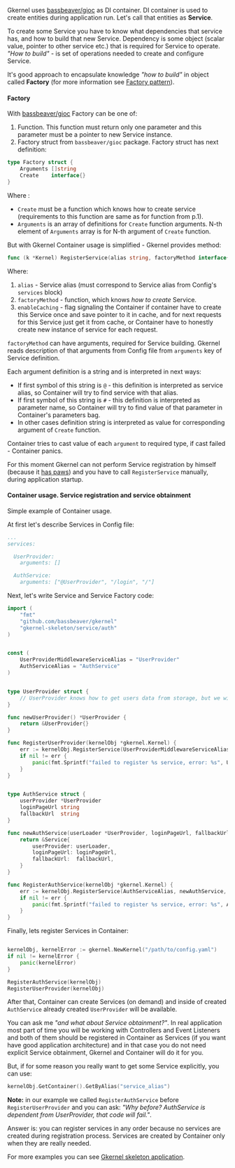 Gkernel uses [bassbeaver/gioc](https://github.com/bassbeaver/gioc) as DI container. 
DI container is used to create entities during application run.
Let's call that entities as **Service**. 

To create some Service you have to know what dependencies that service has, and how to build that new Service.
Dependency is some object (scalar value, pointer to other service etc.) that is required for Service to operate.
*"How to build"* - is set of operations needed to create and configure Service.

It's good approach to encapsulate knowledge *"how to build"* in object called **Factory** 
(for more information see [Factory pattern](https://en.wikipedia.org/wiki/Factory_method_pattern)). 
 

#### Factory

With [bassbeaver/gioc](https://github.com/bassbeaver/gioc) Factory can be one of:

1. Function. This function must return only one parameter and this parameter must be a pointer to new Service instance.
2. Factory struct from `bassbeaver/gioc` package.
Factory struct has next definition: 
```go
type Factory struct {
    Arguments []string
    Create    interface{}
}
```  

Where :

* `Create` must be a function which knows how to create service (requirements to this function are same as for function from p.1).
* `Arguments` is an array of definitions for `Create` function arguments. N-th element of `Arguments` array is for N-th argument of `Create` function.

But with Gkernel Container usage is simplified - Gkernel provides method: 
```go
func (k *Kernel) RegisterService(alias string, factoryMethod interface{}, enableCaching bool) error
``` 
Where:

1. `alias` - Service alias (must correspond to Service alias from Config's `services` block)
2. `factoryMethod` - function, which knows *how to create* Service. 
3. `enableCaching` - flag signaling the Container if container have to create this Service once and save pointer to it in cache,
and for next requests for this Service just get it from cache, or Container have to honestly create new instance of service for each request. 

`factoryMethod` can have arguments, required for Service building. Gkernel reads description of that arguments from Config file
from `arguments` key of Service definition.

Each argument definition is a string and is interpreted in next ways:

* If first symbol of this string is `@` - this definition is interpreted as service alias, so Container will
try to find service with that alias.
* If first symbol of this string is `#` - this definition is interpreted as parameter name, so Container will
  try to find value of that parameter in Container's parameters bag.
* In other cases definition string is interpreted as value for corresponding argument of `Create` function.

Container tries to cast value of each `argument` to required type, if cast failed - Container panics.

For this moment Gkernel can not perform Service registration by himself (because it [has paws](http://memesmix.net/media/created/s3uwfl.jpg)) 
and you have to call `RegisterService` manually, during application startup.


#### Container usage. Service registration and service obtainment

Simple example of Container usage.

At first let's describe Services in Config file: 
```yaml
...
services:

  UserProvider:
    arguments: []

  AuthService:
    arguments: ["@UserProvider", "/login", "/"]
```

Next, let's write Service and Service Factory code: 
```go
import (
	"fmt"
	"github.com/bassbeaver/gkernel"
	"gkernel-skeleton/service/auth"
)


const (
	UserProviderMiddlewareServiceAlias = "UserProvider"
	AuthServiceAlias = "AuthService"
)


type UserProvider struct {
	// UserProvider knows how to get users data from storage, but we will omit that functionality here
}

func newUserProvider() *UserProvider {
	return &UserProvider{}
}

func RegisterUserProvider(kernelObj *gkernel.Kernel) {
	err := kernelObj.RegisterService(UserProviderMiddlewareServiceAlias, newUserProvider, true)
	if nil != err {
		panic(fmt.Sprintf("failed to register %s service, error: %s", UserProviderMiddlewareServiceAlias, err.Error()))
	}
}


type AuthService struct {
	userProvider *UserProvider
	loginPageUrl string
	fallbackUrl  string
}

func newAuthService(userLoader *UserProvider, loginPageUrl, fallbackUrl string) *AuthService {
	return &Service{
		userProvider: userLoader,
		loginPageUrl: loginPageUrl,
		fallbackUrl:  fallbackUrl,
	}
}

func RegisterAuthService(kernelObj *gkernel.Kernel) {
	err := kernelObj.RegisterService(AuthServiceAlias, newAuthService, true)
	if nil != err {
		panic(fmt.Sprintf("failed to register %s service, error: %s", AuthServiceAlias, err.Error()))
	}
}
```

Finally, lets register Services in Container:
```go

kernelObj, kernelError := gkernel.NewKernel("/path/to/config.yaml")
if nil != kernelError {
    panic(kernelError)
}

RegisterAuthService(kernelObj)
RegisterUserProvider(kernelObj)
```

After that, Container can create Services (on demand) and inside of created `AuthService` already created `UserProvider` will be available.

You can ask me *"and what about Service obtainment?"*. In real application most part of time you will be working with
Controllers and Event Listeners and both of them should be registered in Container as Services (if you want have good application architecture)
and in that case you do not need explicit Service obtainment, Gkernel and Container will do it for you.

But, if for some reason you really want to get some Service explicitly, you can use: 
```go
kernelObj.GetContainer().GetByAlias("service_alias")
```

**Note:** in our example we called `RegisterAuthService` before `RegisterUserProvider` and you can ask: 
*"Why before? AuthService is dependent from UserProvider, that code will fail."*. 

Answer is: you can register services in any order
because no services are created during registration process. Services are created by Container only when they are really needed.


For more examples you can see [Gkernel skeleton application](https://github.com/bassbeaver/gkernel-skeleton/blob/master/main.go#L63).